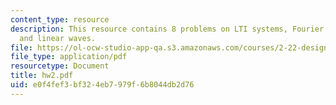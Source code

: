 ```yaml
---
content_type: resource
description: This resource contains 8 problems on LTI systems, Fourier transform,
  and linear waves.
file: https://ol-ocw-studio-app-qa.s3.amazonaws.com/courses/2-22-design-principles-for-ocean-vehicles-13-42-spring-2005/e0f4fef3bf324eb7979f6b8044db2d76_hw2.pdf
file_type: application/pdf
resourcetype: Document
title: hw2.pdf
uid: e0f4fef3-bf32-4eb7-979f-6b8044db2d76
---
```

